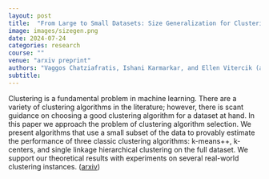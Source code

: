 ```yaml
---
layout: post
title:  "From Large to Small Datasets: Size Generalization for Clustering Algorithm Selection"
image: images/sizegen.png
date: 2024-07-24
categories: research
course: ""  
venue: "arxiv preprint"
authors: "Vaggos Chatziafratis, Ishani Karmarkar, and Ellen Vitercik (alphabetical)"
subtitle:
---
```

Clustering is a fundamental problem in machine learning. There are a
variety of clustering algorithms in the literature; however, there is
scant guidance on choosing a good clustering algorithm for a dataset
at hand. In this paper we approach the problem of clustering
algorithm selection. We present
algorithms that use a small subset of the data to provably estimate the
performance of three classic clustering algorithms: k-means++, k-centers, and
single linkage hierarchical clustering on the full dataset. We support
our theoretical results with experiments on several real-world clustering
instances. (<a href="https://arxiv.org/abs/2402.14332">arxiv</a>)
